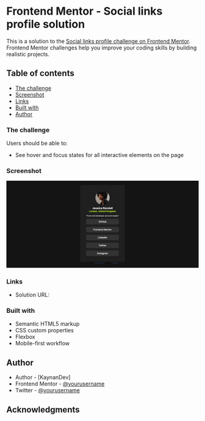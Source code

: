 # Frontend Mentor - Social links profile solution

This is a solution to the [Social links profile challenge on Frontend Mentor](https://www.frontendmentor.io/challenges/social-links-profile-UG32l9m6dQ). Frontend Mentor challenges help you improve your coding skills by building realistic projects. 

## Table of contents


  - [The challenge](#the-challenge)
  - [Screenshot](#screenshot)
  - [Links](#links)
  - [Built with](#built-with)
  - [Author](#author)




### The challenge

Users should be able to:

- See hover and focus states for all interactive elements on the page

### Screenshot

![](screenshot.png)

### Links

- Solution URL: [](https://page-links-theta.vercel.app/)


### Built with

- Semantic HTML5 markup
- CSS custom properties
- Flexbox
- Mobile-first workflow


## Author

- Author - [KaynanDev]
- Frontend Mentor - [@yourusername](https://www.frontendmentor.io/profile/yourusername)
- Twitter - [@yourusername](https://www.twitter.com/yourusername)



## Acknowledgments


